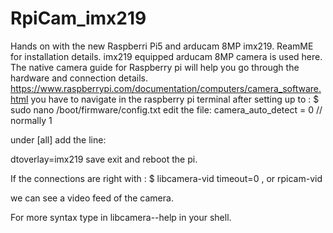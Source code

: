 # RpiCam_imx219
Hands on with the new Raspberri Pi5 and arducam 8MP imx219. ReamME for installation details.
imx219 equipped arducam 8MP camera is used here. The native camera guide for Raspberry pi will help you go through the hardware and connection details.
https://www.raspberrypi.com/documentation/computers/camera_software.html
you have to navigate in the raspberry pi terminal after setting up to :
$ sudo nano /boot/firmware/config.txt
edit the file:
camera_auto_detect = 0 // normally 1

under [all] add the line:

dtoverlay=imx219
save exit and reboot the pi.

If the connections are right with :
$ libcamera-vid timeout=0 , or rpicam-vid

we can see a video feed of the camera.

For more syntax type in libcamera--help in your shell.
